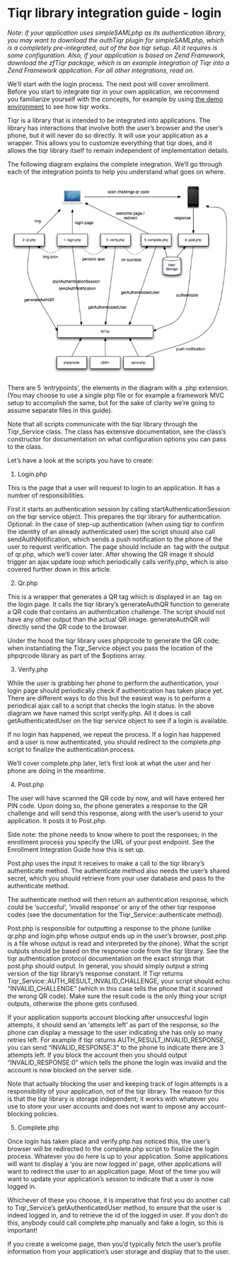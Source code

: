 # Tiqr library integration guide - login

_Note: if your application uses simpleSAMLphp as its authentication library, you may want to download the authTiqr plugin for simpleSAMLphp, which is a completely pre-integrated, out of the box tiqr setup. All it requires is some configuration. Also, if your application is based on Zend Framework, download the zfTiqr package, which is an example integration of Tiqr into a Zend Framework application. For all other integrations, read on._

We’ll start with the login process. The next post will cover enrollment. Before you start to integrate tiqr in your own application, we recommend you familiarize yourself with the concepts, for example by using [the demo environment](https://demo.tiqr.org/) to see how tiqr works.

Tiqr is a library that is intended to be integrated into applications. The library has interactions that involve both the user’s browser and the user’s phone, but it will never do so directly. It will use your application as a wrapper. This allows you to customize everything that tiqr does, and it allows the tiqr library itself to remain independent of implementation details.

The following diagram explains the complete integration. We’ll go through each of the integration points to help you understand what goes on where.

![login-integration-guide.png](/img/login-integration-guide.png)

There are 5 ‘entrypoints’, the elements in the diagram with a .php extension. (You may choose to use a single php file or for example a framework MVC setup to accomplish the same, but for the sake of clarity we’re going to assume separate files in this guide).

Note that all scripts communicate with the tiqr library through the Tiqr_Service class. The class has extensive documentation, see the class’s constructor for documentation on what configuration options you can pass to the class.

Let’s have a look at the scripts you have to create:

1. Login.php

This is the page that a user will request to login to an application. It has a number of responsibilities.

First it starts an authentication session by calling startAuthenticationSession on the tiqr service object. This prepares the tiqr library for authentication.
Optional: In the case of step-up authentication (when using tiqr to confirm the identity of an already authenticated user) the script should also call sendAuthNotification, which sends a push notification to the phone of the user to request verification.
The page should include an <img> tag with the output of qr.php, which we’ll cover later.
After showing the QR image it should trigger an ajax update loop which periodically calls verify.php, which is also covered further down in this article.

2. Qr.php

This is a wrapper that generates a QR tag which is displayed in an <img> tag on the login page. It calls the tiqr library’s generateAuthQR function to generate a QR code that contains an authentication challenge. The script should not have any other output than the actual QR image. generateAuthQR will directly send the QR code to the browser.

Under the hood the tiqr library uses phpqrcode to generate the QR code; when instantiating the Tiqr_Service object you pass the location of the phpqrcode library as part of the $options array.

3. Verify.php

While the user is grabbing her phone to perform the authentication, your login page should periodically check if authentication has taken place yet. There are different ways to do this but the easiest way is to perform a periodical ajax call to a script that checks the login status. In the above diagram we have named this script verify.php. All it does is call getAuthenticatedUser on the tiqr service object to see if a login is available.

If no login has happened, we repeat the process. If a login has happened and a user is now authenticated, you should redirect to the complete.php script to finalize the authentication process.

We’ll cover complete.php later, let’s first look at what the user and her phone are doing in the meantime.

4. Post.php

The user will have scanned the QR code by now, and will have entered her PIN code. Upon doing so, the phone generates a response to the QR challenge and will send this response, along with the user’s userid to your application. It posts it to Post.php.

Side note: the phone needs to know where to post the responses; in the enrollment process you specify the URL of your post endpoint. See the Enrollment Integration Guide how this is set up.

Post.php uses the input it receives to make a call to the tiqr library’s authenticate method. The authenticate method also needs the user’s shared secret, which you should retrieve from your user database and pass to the authenticate method.

The authenticate method will then return an authentication response, which could be ‘succesful’, ‘invalid response’ or any of the other tiqr response codes (see the documentation for the Tiqr_Service::authenticate method).

Post.php is responsible for outputting a response to the phone (unlike qr.php and login.php whose output ends up in the user’s browser, post.php is a file whose output is read and interpreted by the phone). What the script outputs should be based on the response code from the tiqr library. See the tiqr authentication protocol documentation on the exact strings that post.php should output. In general, you should simply output a string version of the tiqr library’s response constant. If Tiqr returns Tiqr_Service::AUTH_RESULT_INVALID_CHALLENGE, your script should echo “INVALID_CHALLENGE” (which in this case tells the phone that it scanned the wrong QR code). Make sure the result code is the only thing your script outputs, otherwise the phone gets confused.

If your application supports account blocking after unsuccesful login attempts, it should send an ‘attempts left’ as part of the response, so the phone can display a message to the user indicating she has only so many retries left. For example if tiqr returns AUTH_RESULT_INVALID_RESPONSE, you can send “INVALID_RESPONSE:3” to the phone to indicate there are 3 attempts left. If you block the account then you should output “INVALID_RESPONSE:0” which tells the phone the login was invalid and the account is now blocked on the server side.

Note that actually blocking the user and keeping track of login attempts is a responsibility of your application, not of the tiqr library. The reason for this is that the tiqr library is storage independent; it works with whatever you use to store your user accounts and does not want to impose any account-blocking policies.

5. Complete.php

Once login has taken place and verify.php has noticed this, the user’s browser will be redirected to the complete.php script to finalize the login process. Whatever you do here is up to your application. Some applications will want to display a ‘you are now logged in’ page, other applications will want to redirect the user to an application page. Most of the time you will want to update your application’s session to indicate that a user is now logged in.

Whichever of these you choose, it is imperative that first you do another call to Tiqr_Service’s getAuthenticatedUser method, to ensure that the user is indeed logged in, and to retrieve the id of the logged in user. If you don’t do this, anybody could call complete.php manually and fake a login, so this is important!

If you create a welcome page, then you’d typically fetch the user’s profile information from your application’s user storage and display that to the user.